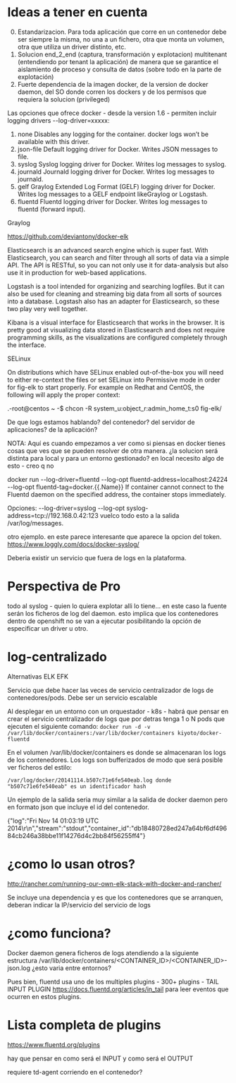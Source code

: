 # Ideas a tener en cuenta
  0. Estandarizacion. Para toda aplicación que corre en un contenedor debe ser siempre la misma, no una a un fichero, otra que monta un volumen, otra que utiliza un driver distinto, etc.
  1. Solucion end_2_end (captura, transformación y explotacion) multitenant (entendiendo por tenant la aplicación) de manera que se garantice el aislamiento de proceso y consulta de datos (sobre todo en la parte de explotación)
  2. Fuerte dependencia de la imagen docker, de la version de docker daemon, del SO donde corren los dockers y de los permisos que requiera la solucion (privileged) 
  
  Las opciones que ofrece docker - desde la version 1.6 - permiten incluir logging drivers --log-driver=xxxxx:
  1. none	Disables any logging for the container. docker logs won’t be available with this driver.
  2. json-file	Default logging driver for Docker. Writes JSON messages to file.
  3. syslog	Syslog logging driver for Docker. Writes log messages to syslog.
  4. journald	Journald logging driver for Docker. Writes log messages to journald.
  5. gelf	Graylog Extended Log Format (GELF) logging driver for Docker. Writes log messages to a GELF endpoint likeGraylog or Logstash.
  6. fluentd	Fluentd logging driver for Docker. Writes log messages to fluentd (forward input).

Graylog

https://github.com/deviantony/docker-elk

Elasticsearch is an advanced search engine which is super fast. With Elasticsearch, you can search and filter through all sorts of data via a simple API. The API is RESTful, so you can not only use it for data-analysis but also use it in production for web-based applications.

Logstash is a tool intended for organizing and searching logfiles. But it can also be used for cleaning and streaming big data from all sorts of sources into a database. Logstash also has an adapter for Elasticsearch, so these two play very well together.

Kibana is a visual interface for Elasticsearch that works in the browser. It is pretty good at visualizing data stored in Elasticsearch and does not require programming skills, as the visualizations are configured completely through the interface.

SELinux

On distributions which have SELinux enabled out-of-the-box you will need to either re-context the files or set SELinux into Permissive mode in order for fig-elk to start properly. For example on Redhat and CentOS, the following will apply the proper context:

.-root@centos ~
-$ chcon -R system_u:object_r:admin_home_t:s0 fig-elk/


 De que logs estamos hablando? del contenedor? del servidor de aplicaciones? de la aplicación? 
 
 NOTA: Aquí es cuando empezamos a ver como si piensas en docker tienes cosas que ves que se pueden resolver de otra manera.
       ¿la solucion será distinta para local y para un entorno gestionado? en local necesito algo de esto - creo q no
       
 docker run --log-driver=fluentd --log-opt fluentd-address=localhost:24224 --log-opt fluentd-tag=docker.{{.Name}}
If container cannot connect to the Fluentd daemon on the specified address, the container stops immediately. 

 Opciones:
 --log-driver=syslog --log-opt syslog-address=tcp://192.168.0.42:123 
 vuelco todo esto a la salida  /var/log/messages.
  
  otro ejemplo. en este parece interesante que aparece la opcion del token.
  https://www.loggly.com/docs/docker-syslog/
  
  Deberia existir un servicio que fuera de logs en la plataforma.
  
  
# Perspectiva de Pro
  todo al syslog - quien lo quiera explotar alli lo tiene... en este caso la fuente serán los ficheros de log del daemon.
  esto implica que los contenedores dentro de openshift no se van a ejecutar posibilitando la opción de especificar un driver u otro.

# log-centralizado
Alternativas ELK
             EFK

Servicio que debe hacer las veces de servicio centralizador de logs de contenedores/pods. Debe ser un servicio escalable 

Al desplegar en un entorno con un orquestador - k8s - habrá que pensar en crear el servicio centralizador de logs que por detras tenga 1 o N pods que ejecuten el siguiente comando:
`docker run -d -v /var/lib/docker/containers:/var/lib/docker/containers kiyoto/docker-fluentd`

En el volumen /var/lib/docker/containers es donde se almacenaran los logs de los contenedores. Los logs son bufferizados de modo que será posible ver
ficheros del estilo: 

`/var/log/docker/20141114.b507c71e6fe540eab.log donde "b507c71e6fe540eab" es un identificador hash`

Un ejemplo de la salida  seria muy similar a la salida de docker daemon pero en formato json que incluye el id del contenedor.

{"log":"Fri Nov 14 01:03:19 UTC 2014\r\n","stream":"stdout","container_id":"db18480728ed247a64bf6df49684cb246a38bbe11f14276d4c2bb84f56255ff4"}

# ¿como lo usan otros?
http://rancher.com/running-our-own-elk-stack-with-docker-and-rancher/

Se incluye una dependencia y es que los contenedores que se arranquen, deberan indicar la IP/servicio del servicio de logs

# ¿como funciona?
Docker daemon genera ficheros de logs atendiendo a la siguiente estructura /var/lib/docker/containers/<CONTAINER_ID>/<CONTAINER_ID>-json.log
¿esto varia entre entornos?

Pues bien, fluentd usa uno de los multiples plugins - 300+ plugins - TAIL INPUT PLUGIN https://docs.fluentd.org/articles/in_tail 
para leer eventos que ocurren en estos plugins.

# Lista completa de plugins 
https://www.fluentd.org/plugins

hay que pensar en como será el INPUT y como será el OUTPUT

requiere td-agent corriendo en el contenedor?
